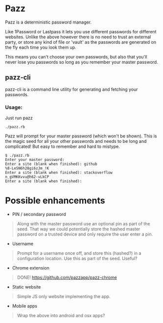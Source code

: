 # Pazz

Pazz is a deterministic password manager.

Like 1Password or Lastpass it lets you use different passwords for different websites. Unlike the above however there is no need to trust an external party, or store any kind of file or 'vault' as the passwords are generated on the fly each time you look them up.

This means you can't choose your own passwords, but also that you'll never lose you passwords so long as you remember your master password.


## pazz-cli

pazz-cli is a command line utility for generating and fetching your passwords.

### Usage:

Just run pazz

    ./pazz.rb

Pazz will prompt for your master password (which won't be shown). This is the magic seed for all your other passwords and needs to be long and complicated! But easy to remember and hard to mistype.

    $ ./pazz.rb
    Enter your master password:
    Enter a site (blank when finished): github
    %8-LeSN6h28gi6zJm_!K
    Enter a site (blank when finished): stackoverflow
    n_gVMKKvvu@h62-vLkCP
    Enter a site (blank when finished):

# Possible enhancements

* PIN / secondary password
 > Along with the master password use an optional pin as part of the seed. That way we could potentially store the hashed master password on a trusted device and only require the user enter a pin.

* Username
 > Prompt for a username once off, and store this (hashed?) in a configuration location. Use this as part of the seed. Useful?

* Chrome extension
 > DONE! https://github.com/pazzapp/pazz-chrome

* Static website
 > Simple JS only website implementing the app.

* Mobile apps
 > Wrap the above into android and osx apps?
